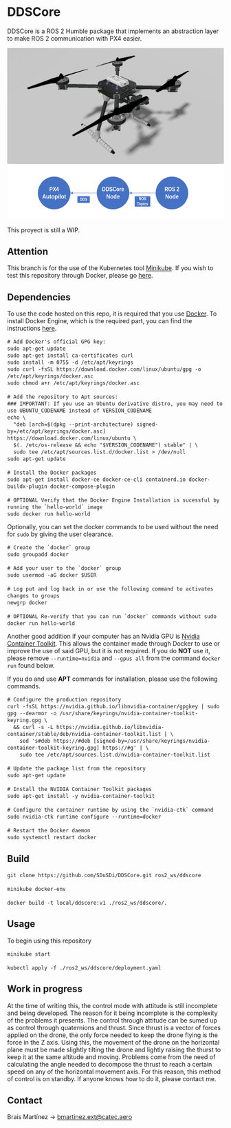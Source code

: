 # DDSCore
DDSCore is a ROS 2 Humble package that implements an abstraction layer to make ROS 2 communication with PX4 easier.

![image](assets/x500_pocho.png)
![image](assets/schema.png)

This proyect is still a WIP.

## Attention

This branch is for the use of the Kubernetes tool <a href="https://minikube.sigs.k8s.io/docs/" target="_blank" rel="noreferrer">Minikube</a>. If you wish to test this repository through Docker, please go <a href="https://github.com/SDuSDi/DDSCore/tree/master" target="_blank" rel="noreferrer">here</a>.

## Dependencies

To use the code hosted on this repo, it is required that you use <a href="https://www.docker.com/" target="_blank" rel="noreferrer">Docker</a>. To install Docker Engine, which is the required part, you can find the instructions <a href="https://docs.docker.com/engine/install/ubuntu/" target="_blank" rel="noreferrer">here</a>.

```
# Add Docker's official GPG key:
sudo apt-get update
sudo apt-get install ca-certificates curl
sudo install -m 0755 -d /etc/apt/keyrings
sudo curl -fsSL https://download.docker.com/linux/ubuntu/gpg -o /etc/apt/keyrings/docker.asc
sudo chmod a+r /etc/apt/keyrings/docker.asc

# Add the repository to Apt sources: 
### IMPORTANT: If you use an Ubuntu derivative distro, you may need to use UBUNTU_CODENAME instead of VERSION_CODENAME
echo \
  "deb [arch=$(dpkg --print-architecture) signed-by=/etc/apt/keyrings/docker.asc] https://download.docker.com/linux/ubuntu \
  $(. /etc/os-release && echo "$VERSION_CODENAME") stable" | \
  sudo tee /etc/apt/sources.list.d/docker.list > /dev/null
sudo apt-get update

# Install the Docker packages
sudo apt-get install docker-ce docker-ce-cli containerd.io docker-buildx-plugin docker-compose-plugin

# OPTIONAL Verify that the Docker Engine Installation is sucessful by running the `hello-world` image
sudo docker run hello-world
```

Optionally, you can set the docker commands to be used without the need for ```sudo``` by giving the user clearance.

```
# Create the `docker` group
sudo groupadd docker

# Add your user to the `docker` group
sudo usermod -aG docker $USER

# Log put and log back in or use the following command to activates changes to groups
newgrp docker

# OPTIONAL Re-verify that you can run `docker` commands without sudo
docker run hello-world
```

Another good addition if your computer has an Nvidia GPU is <a href="https://docs.nvidia.com/datacenter/cloud-native/container-toolkit/latest/install-guide.html" target="_blank" rel="noreferrer">Nvidia Container Toolkit</a>. This allows the container made through Docker to use or improve the use of said GPU, but it is not required. If you do <b>NOT</b> use it, please remove ```--runtime=nvidia``` and ```--gpus all``` from the command ```docker run``` found below.

If you do and use <b>APT</b> commands for installation, please use the following commands.
```
# Configure the production repository
curl -fsSL https://nvidia.github.io/libnvidia-container/gpgkey | sudo gpg --dearmor -o /usr/share/keyrings/nvidia-container-toolkit-keyring.gpg \
  && curl -s -L https://nvidia.github.io/libnvidia-container/stable/deb/nvidia-container-toolkit.list | \
    sed 's#deb https://#deb [signed-by=/usr/share/keyrings/nvidia-container-toolkit-keyring.gpg] https://#g' | \
    sudo tee /etc/apt/sources.list.d/nvidia-container-toolkit.list

# Update the package list from the repository
sudo apt-get update

# Install the NVIDIA Container Toolkit packages
sudo apt-get install -y nvidia-container-toolkit

# Configure the container runtime by using the `nvidia-ctk` command
sudo nvidia-ctk runtime configure --runtime=docker

# Restart the Docker daemon
sudo systemctl restart docker
```

## Build

```
git clone https://github.com/SDuSDi/DDSCore.git ros2_ws/ddscore

minikube docker-env

docker build -t local/ddscore:v1 ./ros2_ws/ddscore/.
```

## Usage

To begin using this repository

```
minikube start

kubectl apply -f ./ros2_ws/ddscore/deployment.yaml

```

## Work in progress

At the time of writing this, the control mode with attitude is still incomplete and being developed. The reason for it being incomplete is the complexity of the problems it presents. The control through attitude can be sumed up as control through quaternions and thrust. Since thrust is a vector of forces applied on the drone, the only force needed to keep the drone flying is the force in the Z axis. Using this, the movement of the drone on the horizontal plane must be made slightly tilting the drone and lightly raising the thurst to keep it at the same altitude and moving. Problems come from the need of calculating the angle needed to decompose the thrust to reach a certain speed on any of the horizontal movement axis. For this reason, this method of control is on standby. If anyone knows how to do it, please contact me.

## Contact

Brais Martínez -> bmartinez.ext@catec.aero 